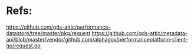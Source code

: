 # Refs:
https://github.com/gds-attic/performance-datastore/tree/master/pkg/request
https://github.com/gds-attic/metadata-api/blob/master/vendor/github.com/alphagov/performanceplatform-client-go/request.go
